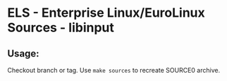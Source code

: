 # ELS - Enterprise Linux/EuroLinux Sources - libinput
 
## Usage:
  Checkout branch or tag. Use `make sources` to recreate  SOURCE0 archive.

